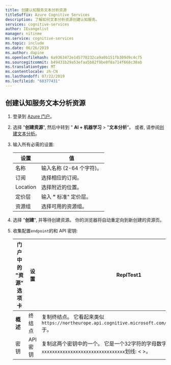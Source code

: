```yaml
---
title: 创建认知服务文本分析资源
titleSuffix: Azure Cognitive Services
description: 了解如何文本分析资源创建认知服务。
services: cognitive-services
author: IEvangelist
manager: nitinme
ms.service: cognitive-services
ms.topic: include
ms.date: 06/26/2019
ms.author: dapine
ms.openlocfilehash: 6a9363472e1d5770232ca9a0b151fb309d9c4c75
ms.sourcegitcommit: b49431b29a53efaa5b82f9be0f8a714f668c38ab
ms.translationtype: MT
ms.contentlocale: zh-CN
ms.lasthandoff: 07/22/2019
ms.locfileid: "68377431"
---
```

## <a name="create-a-cognitive-services-text-analytics-resource"></a>创建认知服务文本分析资源

1. 登录到 [Azure 门户](https://portal.azure.com)。
1. 选择 "**创建资源**", 然后中转到 " **AI + 机器学习** > "**文本分析**"。
   或者, 请参阅[创建文本分析](https://ms.portal.azure.com/#create/Microsoft.CognitiveServicesTextAnalytics)。
1. 输入所有必需的设置:

    |设置|值|
    |--|--|
    |名称|输入名称 (2-64 个字符)。|
    |订阅|选择相应的订阅。|
    |Location|选择附近的位置。|
    |定价层| 输入 **"** 标准" 定价层。|
    |资源组|选择可用的资源组。|

1. 选择 "**创建**", 并等待创建资源。 你的浏览器将自动重定向到新创建的资源页。
1. 收集配置`endpoint`的和 API 密钥:

    |门户中的 "资源" 选项卡|设置|ReplTest1|
    |--|--|--|
    |**概述**|终结点|复制终结点。 它看起来类似`https://northeurope.api.cognitive.microsoft.com/text/analytics/v2.0`于。|
    |密钥 |API 密钥|复制这两个密钥中的一个。 它是一个32字符的字母数字字符串, 不含空格或短`xxxxxxxxxxxxxxxxxxxxxxxxxxxxxxxx`划线: < >。|
